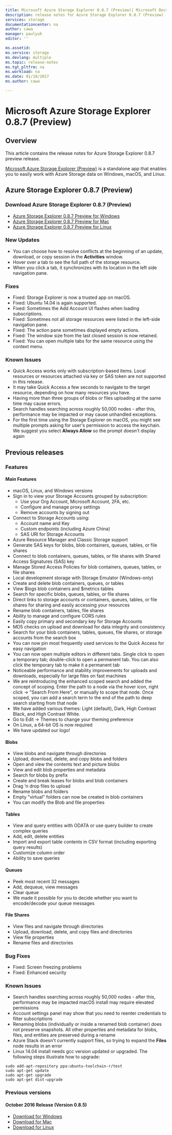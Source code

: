 ```yaml
---
title: Microsoft Azure Storage Explorer 0.8.7 (Preview)| Microsoft Docs
description: release notes for Azure Storage Explorer 0.8.7 (Preview)
services: storage
documentationcenter: na
author: cawa
manager: paulyuk
editor: ''

ms.assetid:
ms.service: storage
ms.devlang: multiple
ms.topic: release-notes
ms.tgt_pltfrm: na
ms.workload: na
ms.date: 01/18/2017
ms.author: cawa

---
```

# Microsoft Azure Storage Explorer 0.8.7 (Preview)
## Overview
This article contains the release notes for Azure Storage Explorer 0.8.7 preview release.

[Microsoft Azure Storage Explorer (Preview)](./vs-azure-tools-storage-manage-with-storage-explorer.md) is a standalone app that enables you to easily work with Azure Storage data on Windows, macOS, and Linux.

## Azure Storage Explorer 0.8.7 (Preview)
### Download Azure Storage Explorer 0.8.7 (Preview)
- [Azure Storage Explorer 0.8.7 Preview for Windows](https://go.microsoft.com/fwlink/?LinkId=708343)
- [Azure Storage Explorer 0.8.7 Preview for Mac](https://go.microsoft.com/fwlink/?LinkId=708342)
- [Azure Storage Explorer 0.8.7 Preview for Linux](https://go.microsoft.com/fwlink/?LinkId=722418)

### New Updates
* You can choose how to resolve conflicts at the beginning of an update, download, or copy session in the **Activities** window.
* Hover over a tab to see the full path of the storage resource.
* When you click a tab, it synchronizes with its location in the left side navigation pane.

### Fixes
* Fixed: Storage Explorer is now a trusted app on macOS.
* Fixed: Ubuntu 14.04 is again supported.
* Fixed: Sometimes the Add Account UI flashes when loading subscriptions.
* Fixed: Sometimes not all storage resources were listed in the left-side navigation pane.
* Fixed: The action pane sometimes displayed empty actions.
* Fixed: The window size from the last closed session is now retained.
* Fixed: You can open multiple tabs for the same resource using the context menu.

### Known Issues
* Quick Access works only with subscription-based items. Local resources or resources attached via key or SAS token are not supported in this release.
* It may take Quick Access a few seconds to navigate to the target resource, depending on how many resources you have.
* Having more than three groups of blobs or files uploading at the same time may cause errors.
* Search handles searching across roughly 50,000 nodes - after this, performance may be impacted or may cause unhandled exceptions.
* For the first time using the Storage Explorer on macOS, you might see multiple prompts asking for user's permission to access the keychain. We suggest you select **Always Allow** so the prompt doesn't display again

## Previous releases
### Features
#### Main Features
* macOS, Linux, and Windows versions
* Sign in to view your Storage Accounts grouped by subscription:
    * Use your Org Account, Microsoft Account, 2FA, etc.
    * Configure and manage proxy settings
    * Remove accounts by signing out
* Connect to Storage Accounts using:
    * Account name and Key
    * Custom endpoints (including Azure China)
    * SAS URI for Storage Accounts
* Azure Resource Manager and Classic Storage support
* Generate SAS keys for blobs, blob containers, queues, tables, or file shares
* Connect to blob containers, queues, tables, or file shares with Shared Access Signatures (SAS) key
* Manage Stored Access Policies for blob containers, queues, tables, or file shares
* Local development storage with Storage Emulator (Windows-only)
* Create and delete blob containers, queues, or tables
* View $logs blob containers and $metrics tables
* Search for specific blobs, queues, tables, or file shares
* Direct links to storage accounts or containers, queues, tables, or file shares for sharing and easily accessing your resources
* Rename blob containers, tables, file shares
* Ability to manage and configure CORS rules
* Easily copy primary and secondary key for Storage Accounts
* MD5 checks on upload and download for data integrity and consistency
* Search for your blob containers, tables, queues, file shares, or storage accounts from the search box
* You can now pin most frequently used services to the Quick Access for easy navigation
* You can now open multiple editors in different tabs. Single click to open a temporary tab; double-click to open a permanent tab. You can also click the temporary tab to make it a permanent tab
* Noticeable performance and stability improvements for uploads and downloads, especially for large files on fast machines
* We are reintroducing the enhanced scoped search and added the concept of scoping. Enter the path to a node via the hover icon, right click -> "Search From Here", or manually to scope that node. Once scoped, you can add a search term to the end of the path to deep search starting from that node
* We have added various themes: Light (default), Dark, High Contrast Black, and High Contrast White.
* Go to Edit -> Themes to change your theming preference
* On Linux, a 64-bit OS is now required
* We have updated our logo!
#### Blobs
* View blobs and navigate through directories
* Upload, download, delete, and copy blobs and folders
* Open and view the contents text and picture blobs
* View and edit blob properties and metadata
* Search for blobs by prefix
* Create and break leases for blobs and blob containers
* Drag ‘n drop files to upload
* Rename blobs and folders
* Empty "virtual" folders can now be created in blob containers
* You can modify the Blob and file properties
#### Tables
* View and query entities with ODATA or use query builder to create complex queries
* Add, edit, delete entities
* Import and export table contents in CSV format (including exporting query results)
* Customize column order
* Ability to save queries
#### Queues
* Peek most recent 32 messages
* Add, dequeue, view messages
* Clear queue
* We made it possible for you to decide whether you want to encode/decode your queue messages
#### File Shares
* View files and navigate through directories
* Upload, download, delete, and copy files and directories
* View file properties
* Rename files and directories

### Bug Fixes
* Fixed: Screen freezing problems
* Fixed: Enhanced security

### Known Issues
* Search handles searching across roughly 50,000 nodes - after this, performance may be impacted
macOS install may require elevated permissions
* Account settings panel may show that you need to reenter credentials to filter subscriptions
* Renaming blobs (individually or inside a renamed blob container) does not preserve snapshots. All other properties and metadata for blobs, files, and entities are preserved during a rename
* Azure Stack doesn't currently support files, so trying to expand the **Files** node results in an error
* Linux 14.04 install needs gcc version updated or upgraded. The following steps illustrate how to upgrade:

```
sudo add-apt-repository ppa:ubuntu-toolchain-r/test
sudo apt-get update
sudo apt-get upgrade
sudo apt-get dist-upgrade
```

### Previous versions
#### October 2016 Release (Version 0.8.5)
* [Download for Windows](https://go.microsoft.com/fwlink/?LinkId=809306)
* [Download for Mac](https://go.microsoft.com/fwlink/?LinkId=809307)
* [Download for Linux](https://go.microsoft.com/fwlink/?LinkId=809308)
